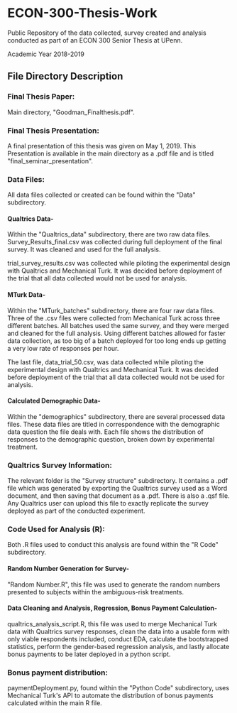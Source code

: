 # ECON-300-Thesis-Work
Public Repository of the data collected, survey created and analysis conducted as part of an ECON 300 Senior Thesis at UPenn.

Academic Year 2018-2019

## File Directory Description
### Final Thesis Paper:
Main directory, "Goodman_Finalthesis.pdf".

### Final Thesis Presentation:
A final presentation of this thesis was given on May 1, 2019. This Presentation is available in the main directory as a .pdf file and is titled "final_seminar_presentation".

### Data Files:
All data files collected or created can be found within the "Data" subdirectory.
#### Qualtrics Data-
Within the "Qualtrics_data" subdirectory, there are two raw data files. Survey_Results_final.csv was collected during full deployment of the final survey. It was cleaned and used for the full analysis.

trial_survey_results.csv was collected while piloting the experimental design with Qualtrics and Mechanical Turk. It was decided before deployment of the trial that all data collected would not be used for analysis.

#### MTurk Data-
Within the "MTurk_batches" subdirectory, there are four raw data files. Three of the .csv files were collected from Mechanical Turk across three different batches. All batches used the same survey, and they were merged and cleaned for the full analysis. Using different batches allowed for faster data collection, as too big of a batch deployed for too long ends up getting a very low rate of responses per hour.

The last file, data_trial_50.csv, was data collected while piloting the experimental design with Qualtrics and Mechanical Turk. It was decided before deployment of the trial that all data collected would not be used for analysis.

#### Calculated Demographic Data-
Within the "demographics" subdirectory, there are several processed data files. These data files are titled in correspondence with the demographic data question the file deals with. Each file shows the distribution of responses to the demographic question, broken down by experimental treatment.

### Qualtrics Survey Information:
The relevant folder is the "Survey structure" subdirectory. It contains a .pdf file which was generated by exporting the Qualtrics survey used as a Word document, and then saving that document as a .pdf. There is also a .qsf file. Any Qualtrics user can upload this file to exactly replicate the survey deployed as part of the conducted experiment.

### Code Used for Analysis (R):
Both .R files used to conduct this analysis are found within the "R Code" subdirectory.

#### Random Number Generation for Survey-
"Random Number.R", this file was used to generate the random numbers presented to subjects within the ambiguous-risk treatments.

#### Data Cleaning and Analysis, Regression, Bonus Payment Calculation-
qualtrics_analysis_script.R, this file was used to merge Mechanical Turk data with Qualtrics survey responses, clean the data into a usable form with only viable respondents included, conduct EDA, calculate the bootstrapped statistics, perform the gender-based regression analysis, and lastly allocate bonus payments to be later deployed in a python script.

### Bonus payment distribution:

paymentDeployment.py, found within the "Python Code" subdirectory, uses Mechanical Turk's API to automate the distribution of bonus payments calculated within the main R file.
